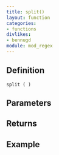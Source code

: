 ```yaml
---
title: split()
layout: function
categories:
- functions
divlikes:
- bennugd
module: mod_regex
---
```


## Definition

    split ( )

## Parameters

## Returns

## Example
